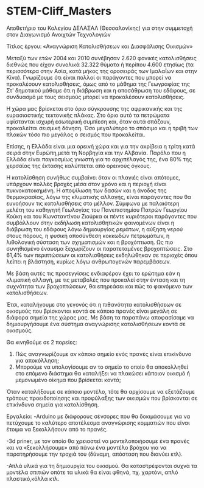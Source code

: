 # STEM-Cliff_Masters
Αποθετήριο του Κολεγίου ΔΕΛΑΣΑΛ (Θεσσαλονίκης) για στην συμμετοχή στον Διαγωνισμό  Ανοιχτών Τεχνολογιών

Τίτλος έργου: «Αναγνώριση Κατολισθήσεων και Διασφάλισης Οικισμών»


Μεταξύ των ετών 2004 και 2010 συνέβησαν 2.620 φονικές κατολισθήσεις διεθνώς που είχαν συνολικά 32.322 θύματα ή περίπου 4.600 ετησίως (τα περισσότερα στην Ασία, κατά μήκος της οροσειράς των Ιμαλαΐων και στην Κίνα). Γνωρίζουμε ότι είναι πολλοί οι παράγοντες που μπορεί να προκαλέσουν κατολισθήσεις, όμως από το μάθημα της Γεωγραφίας της Στ' δημοτικού μάθαμε ότι η διάβρωση και η αποσάθρωση του εδάφους, σε συνδυασμό με τους σεισμούς μπορεί να προκαλέσουν κατολισθήσεις.

Η χώρα μας βρίσκεται στο όριο σύγκρουσης της αφρικανικής και της ευρασιαστικής τεκτονικής πλάκας. Στο όριο αυτό τα πετρώματα υφίστανται ισχυρή εσωτερική συμπίεση και, όταν αυτά σπάζουν, προκαλείται σεισμική δόνηση. Όσο μεγαλύτερο το σπάσιμο και η τριβή των πλακών τόσο πιο μεγάλος ο σεισμός που  προκαλείται.

Επίσης, η Ελλάδα είναι μια ορεινή χώρα και για την ακρίβεια η τρίτη κατά σειρά στην Ευρώπη,μετά τη Νορβηγία και την Αλβανία. Παρόλο που η Ελλάδα είναι παγκοσμίως γνωστή για το αρχιπέλαγός της, ένα 80% της χερσαίας της έκτασης καλύπτεται από ορεινούς όγκους.

Η κατολίσθηση συνήθως συμβαίνει όταν οι πλαγιές είναι απότομες, υπάρχουν πολλές βροχές μέσα στον χρόνο και η περιοχή είναι πυκνοκατοικημένη. Η αποψίλωση των δασών και η άνοδος της θερμοκρασίας, λόγω της κλιματικής αλλαγής, είναι παράγοντες που θα ευνοήσουν τις κατολισθήσεις στο μέλλον. Σύμφωνα με παλαιότερη μελέτη του καθηγητή Γεωλογίας του Πανεπιστημίου Πατρών Γεωργίου Κούκη και του Κωνσταντίνου Ζιούρκα οι πέντε κυριότεροι παράγοντες που συμβάλλουν στην εκδήλωση κατολισθητικών φαινομένων είναι η διάβρωση του εδάφους λόγω δημιουργίας ρεμάτων, η αύξηση νερού στους πόρους, η φυσική αποσύνθεση κοκκωδών πετρωμάτων, η λιθολογική σύσταση των σχηματισμών και η βροχόπτωση. Ως πιο συνηθισμένο έναυσμα ξεχωρίζουν οι παρατεταμένες βροχοπτώσεις. Στο 61,4% των περιπτώσεων οι κατολισθήσεις εκδηλώθηκαν σε περιοχές όπου λείπει η βλάστηση, κυρίως λόγω ανθρωπογενών παρεμβάσεων.

Με βάση αυτές τις προσεγγίσεις ενδιαφέρον έχει το ερώτημα εάν η κλιματική αλλαγή, με τις μεταβολές που προκαλεί στην ένταση και τη συχνότητα των βροχοπτώσεων, θα επηρεάσει και πώς το φαινόμενο των κατολισθήσεων. 

Έτσι, καταλήγουμε στο γεγονός ότι η πιθανότητα κατολισθήσεων σε οικισμούς που βρίσκονται κοντά σε κάποιο πρανές είναι μεγάλη σε διάφορα σημεία της χώρας μας. Με βάση τα παραπάνω αποφασίσαμε να δημιουργήσουμε ένα σύστημα αναγνώρισης κατολισθήσεων κοντά σε οικισμούς.

Θα κινηθούμε σε 2 πορείες:

  1. Πώς αναγνωρίζουμε αν κάποιο σημείο ενός πρανές είναι επικίνδυνο για αποκόλληση;
  2. Μπορούμε να υπολογίσουμε αν το σημείο το οποίο θα αποκολληθεί στο επόμενο διάστημα
     θα καταλήξει να πλακώσει κάποιον οικισμό ή μεμονωμένο οίκημα που βρίσκεται κοντά;

Όταν καταλήξουμε σε κάποιο μοντέλο, τότε θα αρχίσουμε να εξετάζουμε τρόπους προειδοποίησης και προφύλαξης των οικισμών που βρίσκονται σε επικίνδυνα σημεία για κατολίσθηση.

Εργαλεία:
-Arduino με διάφορους σένσορες που θα δοκιμάσουμε για να πετύχουμε το καλύτερο αποτέλεσμα αναγνώρισης κομματιών που είναι έτοιμα να ξεκολλήσουν από το πρανές.

-3d priner, με τον οποίο θα χρειαστεί να μοντελοποιήοσυμε ένα πρανές και να «ξεκολλήσουμε» από πάνω ένα μοντέλο βράχου για να παρατηρήσουμε την τροχιά του (δύναμη, απόσταση που διανύει κτλ).

-Απλά υλικά για τη δημιουργία του οικισμού. Θα καταστρέφονται συχνά τα μοντέλα σπιτιών οπότε τα υλικά θα είναι φθηνά, πχ. χαρτόνι,
απλό πλαστικό,κόλλα κτλ.



